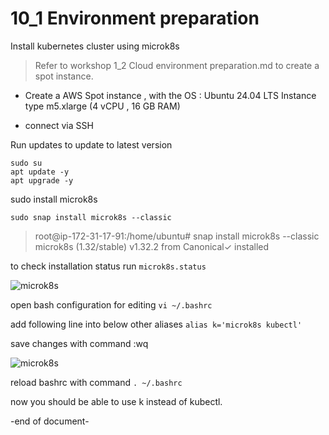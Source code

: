 # 10_1 Environment preparation

Install kubernetes cluster using microk8s

> Refer to workshop 1_2 Cloud environment preparation.md to create a spot instance. 

- Create a AWS Spot instance , with the 
  OS : Ubuntu 24.04 LTS
  Instance type m5.xlarge  (4 vCPU , 16 GB RAM)

- connect via SSH

Run updates to update to latest version
```
sudo su
apt update -y
apt upgrade -y
```

sudo install microk8s

``` sudo snap install microk8s --classic ```

> root@ip-172-31-17-91:/home/ubuntu# snap install microk8s --classic
microk8s (1.32/stable) v1.32.2 from Canonical✓ installed

to check installation status run ```microk8s.status```

![microk8s](https://github.com/hakansuku/D1APACTraining/blob/main/images/classicfullstack/microk8s.jpg)


open bash configuration for editing
```vi ~/.bashrc```

add following line into below other aliases
``` alias k='microk8s kubectl' ```

save changes with command :wq

![microk8s](https://github.com/hakansuku/D1APACTraining/blob/main/images/classicfullstack/alias.jpg)

reload bashrc with command
```. ~/.bashrc```

now you should be able to use k instead of kubectl.


-end of document-



